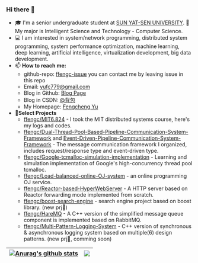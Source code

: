### Hi there 👋 

<!-- ![GitHub User's stars](https://img.shields.io/github/stars/ffengc?style=flat&logo=github&label=My%20stars&color=green) -->
<!-- ![GitHub followers](https://img.shields.io/github/followers/ffengc?style=flat&logo=GitHub&color=red) -->

- 🎓 I'm a senior undergraduate student at [SUN YAT-SEN UNIVERSITY](https://www.sysu.edu.cn/). 🧱 My major is Intelligent Science and Technology - Computer Science.
- 💻 I am interested in system/network programming, distributed system programming, system performance optimization, machine learning, deep learning, artificial intelligence, virtualization development, big data development.
- 📫 **How to reach me:**
  - github-repo: [ffengc-issue](https://github.com/ffengc/ffengc) you can contact me by leaving issue in this repo
  - Email:  yufc779@gmail.com
  - Blog in Github: [Blog Page](https://ffengc.github.io/gh-blog/) 
  - Blog in CSDN: [@背包](https://blog.csdn.net/Yu_Cblog)
  - My Homepage: [Fengcheng Yu](https://ffengc.github.io)
- 🔧**Select Projects**
  - [ffengc/MIT6.824](https://github.com/ffengc/MIT6.824) - I took the MIT distributed systems course, here's my logs and codes.
  - [ffengc/Dual-Thread-Pool-Based-Pipeline-Communication-System-Framework](https://github.com/ffengc/Dual-Thread-Pool-Based-Pipeline-Communication-System-Framework) and [Event-Driven-Pipeline-Communication-System-Framework](https://github.com/ffengc/Event-Driven-Pipeline-Communication-System-Framework) - The message communication framework I organized, includes request/response type and event-driven type.
  - [ffengc/Google-tcmalloc-simulation-implementation](https://github.com/ffengc/Google-tcmalloc-simulation-implementation) - Learning and simulation implementation of Google's high-concurrency thread pool tcmalloc.
  - [ffengc/Load-balanced-online-OJ-system](https://github.com/ffengc/Load-balanced-online-OJ-system) - an online programming OJ service.
  - [ffengc/Reactor-based-HyperWebServer](https://github.com/ffengc/Reactor-based-HyperWebServer) - A HTTP server based on Reactor forwarding mode implemented from scratch.
  - [ffengc/boost-search-engine](https://github.com/ffengc/boost-search-engine) - search engine project based on boost library. (new prj🎉)
  - [ffengc/HareMQ](https://github.com/ffengc/HareMQ) - A C++ version of the simplified message queue component is implemented based on RabbitMQ.
  - [ffengc/Multi-Pattern-Logging-System](https://github.com/ffengc/Multi-Pattern-Logging-System) - C++ version of synchronous & asynchronous logging system based on multiple(6) design patterns. (new prj🎉, comming soon)
 

<!-- [![Anurag's GitHub stats-Light](https://github-readme-stats.vercel.app/api?username=ffengc&show_icons=true&theme=default)](https://github.com/anuraghazra/github-readme-stats) -->
| <a href="https://github.com/ffengc/ffengc"><img align="center" src="https://github-readme-stats.vercel.app/api?username=ffengc&show_icons=true&include_all_commits=true&theme=default&hide_border=true" alt="Anurag's github stats" /></a> | <a href="https://github.com/ffengc/ffengc"><img align="center" src="https://github-readme-stats.vercel.app/api/top-langs/?username=ffengc&layout=compact&theme=default&hide_border=true&hide=html" /></a> |
| ------------------------------------------------------------ | ------------------------------------------------------------ |
